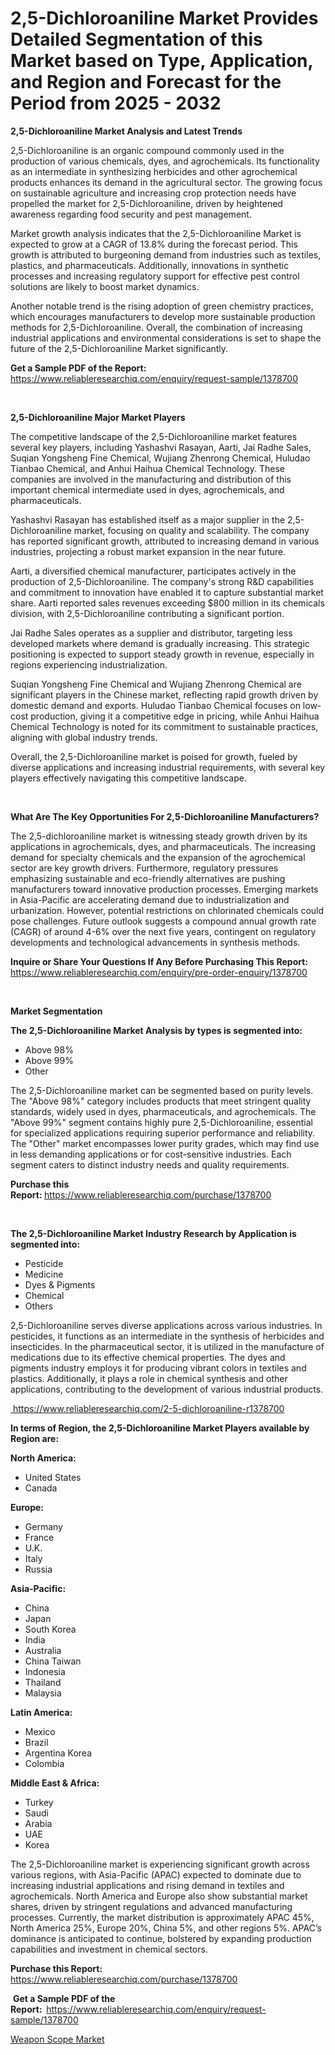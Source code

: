 <p><h1>2,5-Dichloroaniline Market Provides Detailed Segmentation of this Market based on Type, Application, and Region and Forecast for the Period from 2025 - 2032</h1></p><p><strong>2,5-Dichloroaniline Market Analysis and Latest Trends</strong></p>
<p><p>2,5-Dichloroaniline is an organic compound commonly used in the production of various chemicals, dyes, and agrochemicals. Its functionality as an intermediate in synthesizing herbicides and other agrochemical products enhances its demand in the agricultural sector. The growing focus on sustainable agriculture and increasing crop protection needs have propelled the market for 2,5-Dichloroaniline, driven by heightened awareness regarding food security and pest management.</p><p>Market growth analysis indicates that the 2,5-Dichloroaniline Market is expected to grow at a CAGR of 13.8% during the forecast period. This growth is attributed to burgeoning demand from industries such as textiles, plastics, and pharmaceuticals. Additionally, innovations in synthetic processes and increasing regulatory support for effective pest control solutions are likely to boost market dynamics. </p><p>Another notable trend is the rising adoption of green chemistry practices, which encourages manufacturers to develop more sustainable production methods for 2,5-Dichloroaniline. Overall, the combination of increasing industrial applications and environmental considerations is set to shape the future of the 2,5-Dichloroaniline Market significantly.</p></p>
<p><strong>Get a Sample PDF of the Report:&nbsp;</strong> <a href="https://www.reliableresearchiq.com/enquiry/request-sample/1378700?utm_campaign=3514&utm_medium=2&utm_source=Github&utm_content=ia&utm_term=22032025&utm_id=25-dichloroaniline">https://www.reliableresearchiq.com/enquiry/request-sample/1378700</a></p>
<p>&nbsp;</p>
<p><strong>2,5-Dichloroaniline Major Market Players</strong></p>
<p><p>The competitive landscape of the 2,5-Dichloroaniline market features several key players, including Yashashvi Rasayan, Aarti, Jai Radhe Sales, Suqian Yongsheng Fine Chemical, Wujiang Zhenrong Chemical, Huludao Tianbao Chemical, and Anhui Haihua Chemical Technology. These companies are involved in the manufacturing and distribution of this important chemical intermediate used in dyes, agrochemicals, and pharmaceuticals.</p><p>Yashashvi Rasayan has established itself as a major supplier in the 2,5-Dichloroaniline market, focusing on quality and scalability. The company has reported significant growth, attributed to increasing demand in various industries, projecting a robust market expansion in the near future.</p><p>Aarti, a diversified chemical manufacturer, participates actively in the production of 2,5-Dichloroaniline. The company's strong R&D capabilities and commitment to innovation have enabled it to capture substantial market share. Aarti reported sales revenues exceeding $800 million in its chemicals division, with 2,5-Dichloroaniline contributing a significant portion.</p><p>Jai Radhe Sales operates as a supplier and distributor, targeting less developed markets where demand is gradually increasing. This strategic positioning is expected to support steady growth in revenue, especially in regions experiencing industrialization.</p><p>Suqian Yongsheng Fine Chemical and Wujiang Zhenrong Chemical are significant players in the Chinese market, reflecting rapid growth driven by domestic demand and exports. Huludao Tianbao Chemical focuses on low-cost production, giving it a competitive edge in pricing, while Anhui Haihua Chemical Technology is noted for its commitment to sustainable practices, aligning with global industry trends.</p><p>Overall, the 2,5-Dichloroaniline market is poised for growth, fueled by diverse applications and increasing industrial requirements, with several key players effectively navigating this competitive landscape.</p></p>
<p>&nbsp;</p>
<p><strong>What Are The Key Opportunities For 2,5-Dichloroaniline Manufacturers?</strong></p>
<p><p>The 2,5-dichloroaniline market is witnessing steady growth driven by its applications in agrochemicals, dyes, and pharmaceuticals. The increasing demand for specialty chemicals and the expansion of the agrochemical sector are key growth drivers. Furthermore, regulatory pressures emphasizing sustainable and eco-friendly alternatives are pushing manufacturers toward innovative production processes. Emerging markets in Asia-Pacific are accelerating demand due to industrialization and urbanization. However, potential restrictions on chlorinated chemicals could pose challenges. Future outlook suggests a compound annual growth rate (CAGR) of around 4-6% over the next five years, contingent on regulatory developments and technological advancements in synthesis methods.</p></p>
<p><strong>Inquire or Share Your Questions If Any Before Purchasing This Report:</strong> <a href="https://www.reliableresearchiq.com/enquiry/pre-order-enquiry/1378700?utm_campaign=3514&utm_medium=2&utm_source=Github&utm_content=ia&utm_term=22032025&utm_id=25-dichloroaniline">https://www.reliableresearchiq.com/enquiry/pre-order-enquiry/1378700</a></p>
<p>&nbsp;</p>
<p><strong>Market Segmentation</strong></p>
<p><strong>The 2,5-Dichloroaniline Market Analysis by types is segmented into:</strong></p>
<p><ul><li>Above 98%</li><li>Above 99%</li><li>Other</li></ul></p>
<p><p>The 2,5-Dichloroaniline market can be segmented based on purity levels. The "Above 98%" category includes products that meet stringent quality standards, widely used in dyes, pharmaceuticals, and agrochemicals. The "Above 99%" segment contains highly pure 2,5-Dichloroaniline, essential for specialized applications requiring superior performance and reliability. The "Other" market encompasses lower purity grades, which may find use in less demanding applications or for cost-sensitive industries. Each segment caters to distinct industry needs and quality requirements.</p></p>
<p><strong>Purchase this Report:&nbsp;</strong><a href="https://www.reliableresearchiq.com/purchase/1378700?utm_campaign=3514&utm_medium=2&utm_source=Github&utm_content=ia&utm_term=22032025&utm_id=25-dichloroaniline">https://www.reliableresearchiq.com/purchase/1378700</a></p>
<p>&nbsp;</p>
<p><strong>The 2,5-Dichloroaniline Market Industry Research by Application is segmented into:</strong></p>
<p><ul><li>Pesticide</li><li>Medicine</li><li>Dyes & Pigments</li><li>Chemical</li><li>Others</li></ul></p>
<p><p>2,5-Dichloroaniline serves diverse applications across various industries. In pesticides, it functions as an intermediate in the synthesis of herbicides and insecticides. In the pharmaceutical sector, it is utilized in the manufacture of medications due to its effective chemical properties. The dyes and pigments industry employs it for producing vibrant colors in textiles and plastics. Additionally, it plays a role in chemical synthesis and other applications, contributing to the development of various industrial products.</p></p>
<p><a href="https://www.reliableresearchiq.com/2-5-dichloroaniline-r1378700?utm_campaign=3514&utm_medium=2&utm_source=Github&utm_content=ia&utm_term=22032025&utm_id=25-dichloroaniline">&nbsp;https://www.reliableresearchiq.com/2-5-dichloroaniline-r1378700</a></p>
<p><strong>In terms of Region, the 2,5-Dichloroaniline Market Players available by Region are:</strong></p>
<p>
    <p> <strong> North America: </strong>
        <ul>
            <li>United States</li>
            <li>Canada</li>
        </ul>
        </p> 
    <p> <strong> Europe: </strong>
        <ul>
            <li>Germany</li>
            <li>France</li>
            <li>U.K.</li>
            <li>Italy</li>
            <li>Russia</li>
        </ul>
        </p> 
    <p> <strong> Asia-Pacific: </strong>
        <ul>
            <li>China</li>
            <li>Japan</li>
            <li>South Korea</li>
            <li>India</li>
            <li>Australia</li>
            <li>China Taiwan</li>
            <li>Indonesia</li>
            <li>Thailand</li>
            <li>Malaysia</li>
        </ul>
        </p> 
    <p> <strong> Latin America: </strong>
        <ul>
            <li>Mexico</li>
            <li>Brazil</li>
            <li>Argentina Korea</li>
            <li>Colombia</li>
        </ul>
        </p> 
    <p> <strong> Middle East & Africa: </strong>
        <ul>
            <li>Turkey</li>
            <li>Saudi</li>
            <li>Arabia</li>
            <li>UAE</li>
            <li>Korea</li>
        </ul>
    </p>
    </p>
<p><p>The 2,5-Dichloroaniline market is experiencing significant growth across various regions, with Asia-Pacific (APAC) expected to dominate due to increasing industrial applications and rising demand in textiles and agrochemicals. North America and Europe also show substantial market shares, driven by stringent regulations and advanced manufacturing processes. Currently, the market distribution is approximately APAC 45%, North America 25%, Europe 20%, China 5%, and other regions 5%. APAC’s dominance is anticipated to continue, bolstered by expanding production capabilities and investment in chemical sectors.</p></p>
<p><strong>Purchase this Report: </strong><a href="https://www.reliableresearchiq.com/purchase/1378700?utm_campaign=3514&utm_medium=2&utm_source=Github&utm_content=ia&utm_term=22032025&utm_id=25-dichloroaniline">https://www.reliableresearchiq.com/purchase/1378700</a></p>
<p>&nbsp;<strong>Get a Sample PDF of the Report:&nbsp;&nbsp;</strong><a href="https://www.reliableresearchiq.com/enquiry/request-sample/1378700?utm_campaign=3514&utm_medium=2&utm_source=Github&utm_content=ia&utm_term=22032025&utm_id=25-dichloroaniline">https://www.reliableresearchiq.com/enquiry/request-sample/1378700</a></p>
<p><strong></strong></p>
<p><p><a href="https://github.com/groszsaoudrd/Market-Research-Report-List-1/blob/main/weapon-scope-market.md?utm_campaign=3514&utm_medium=2&utm_source=Github&utm_content=ia&utm_term=22032025&utm_id=25-dichloroaniline">Weapon Scope Market</a></p></p>